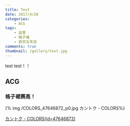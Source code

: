 ```yaml
---
title: Test
date: 2017/4/20
categories: 
    - ACG
tags: 
    - 监督
    - 格子裙
    - 放学五年目
comments: true 
thumbnail: /gallery/test.jpg
---
```

test test！！

<!--more-->
## ACG

### 格子裙赛高！

{% img /COLORS_47646872_p0.jpg カントク - COLORS%}

[カントク - COLORS(id=47646872)](http://www.pixiv.net/member_illust.php?mode=medium&illust_id=47646872)

